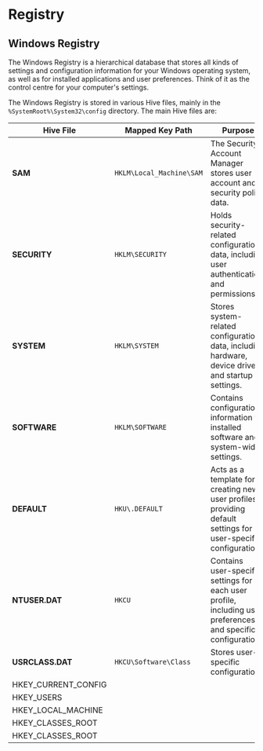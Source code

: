 # Registry

## Windows Registry

The Windows Registry is a hierarchical database that stores all kinds of settings and configuration information for your Windows operating system, as well as for installed applications and user preferences. Think of it as the control centre for your computer's settings.

The Windows Registry is stored in various Hive files, mainly in the `%SystemRoot%\System32\config` directory. The main Hive files are:

| Hive File             | Mapped Key Path          | Purpose                                                                                                        |
| --------------------- | ------------------------ | -------------------------------------------------------------------------------------------------------------- |
| **SAM**               | `HKLM\Local_Machine\SAM` | The Security Account Manager stores user account and security policy data.                                     |
| **SECURITY**          | `HKLM\SECURITY`          | Holds security-related configuration data, including user authentication and permissions.                      |
| **SYSTEM**            | `HKLM\SYSTEM`            | Stores system-related configuration data, including hardware, device drivers, and startup settings.            |
| **SOFTWARE**          | `HKLM\SOFTWARE`          | Contains configuration information for installed software and system-wide settings.                            |
| **DEFAULT**           | `HKU\.DEFAULT`           | Acts as a template for creating new user profiles, providing default settings for user-specific configuration. |
| **NTUSER.DAT**        | `HKCU`                   | Contains user-specific settings for each user profile, including user preferences and specific configurations. |
| **USRCLASS.DAT**      | `HKCU\Software\Class`    | Stores user-specific configuration.                                                                            |
| HKEY\_CURRENT\_CONFIG |                          |                                                                                                                |
| HKEY\_USERS           |                          |                                                                                                                |
| HKEY\_LOCAL\_MACHINE  |                          |                                                                                                                |
| HKEY\_CLASSES\_ROOT   |                          |                                                                                                                |
| HKEY\_CLASSES\_ROOT   |                          |                                                                                                                |
